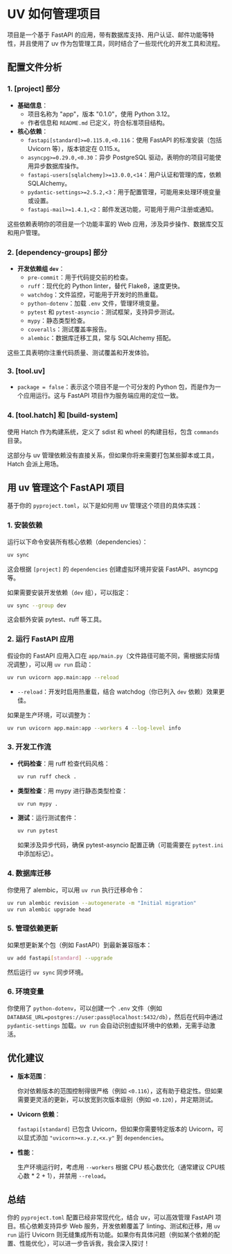 # UV 如何管理项目

项目是一个基于 FastAPI 的应用，带有数据库支持、用户认证、邮件功能等特性，并且使用了 uv 作为包管理工具，同时结合了一些现代化的开发工具和流程。

## 配置文件分析

### 1. [project] 部分

*   **基础信息**：
    *   项目名称为 "app"，版本 "0.1.0"，使用 Python 3.12。
    *   作者信息和 `README.md` 已定义，符合标准项目结构。
*   **核心依赖**：
    *   `fastapi[standard]>=0.115.0,<0.116`：使用 FastAPI 的标准安装（包括 Uvicorn 等），版本锁定在 0.115.x。
    *   `asyncpg>=0.29.0,<0.30`：异步 PostgreSQL 驱动，表明你的项目可能使用异步数据库操作。
    *   `fastapi-users[sqlalchemy]>=13.0.0,<14`：用户认证和管理的库，依赖 SQLAlchemy。
    *   `pydantic-settings>=2.5.2,<3`：用于配置管理，可能用来处理环境变量或设置。
    *   `fastapi-mail>=1.4.1,<2`：邮件发送功能，可能用于用户注册或通知。

这些依赖表明你的项目是一个功能丰富的 Web 应用，涉及异步操作、数据库交互和用户管理。

### 2. [dependency-groups] 部分

*   **开发依赖组 `dev`**：
    *   `pre-commit`：用于代码提交前的检查。
    *   `ruff`：现代化的 Python linter，替代 Flake8，速度更快。
    *   `watchdog`：文件监控，可能用于开发时的热重载。
    *   `python-dotenv`：加载 `.env` 文件，管理环境变量。
    *   `pytest` 和 `pytest-asyncio`：测试框架，支持异步测试。
    *   `mypy`：静态类型检查。
    *   `coveralls`：测试覆盖率报告。
    *   `alembic`：数据库迁移工具，常与 SQLAlchemy 搭配。

这些工具表明你注重代码质量、测试覆盖和开发体验。

### 3. [tool.uv]

*   `package = false`：表示这个项目不是一个可分发的 Python 包，而是作为一个应用运行。这与 FastAPI 项目作为服务端应用的定位一致。

### 4. [tool.hatch] 和 [build-system]

使用 Hatch 作为构建系统，定义了 sdist 和 wheel 的构建目标，包含 `commands` 目录。

这部分与 uv 管理依赖没有直接关系，但如果你将来需要打包某些脚本或工具，Hatch 会派上用场。

## 用 uv 管理这个 FastAPI 项目

基于你的 `pyproject.toml`，以下是如何用 uv 管理这个项目的具体实践：

### 1. 安装依赖

运行以下命令安装所有核心依赖（dependencies）：

```bash
uv sync
```

这会根据 `[project]` 的 `dependencies` 创建虚拟环境并安装 FastAPI、asyncpg 等。

如果需要安装开发依赖（`dev` 组），可以指定：

```bash
uv sync --group dev
```

这会额外安装 pytest、ruff 等工具。

### 2. 运行 FastAPI 应用

假设你的 FastAPI 应用入口在 `app/main.py`（文件路径可能不同，需根据实际情况调整），可以用 `uv run` 启动：

```bash
uv run uvicorn app.main:app --reload
```

*   `--reload`：开发时启用热重载，结合 watchdog（你已列入 `dev` 依赖）效果更佳。

如果是生产环境，可以调整为：

```bash
uv run uvicorn app.main:app --workers 4 --log-level info
```

### 3. 开发工作流

*   **代码检查**：用 ruff 检查代码风格：

    ```bash
    uv run ruff check .
    ```
*   **类型检查**：用 mypy 进行静态类型检查：

    ```bash
    uv run mypy .
    ```
*   **测试**：运行测试套件：

    ```bash
    uv run pytest
    ```

    如果涉及异步代码，确保 pytest-asyncio 配置正确（可能需要在 `pytest.ini` 中添加标记）。

### 4. 数据库迁移

你使用了 alembic，可以用 `uv run` 执行迁移命令：

```bash
uv run alembic revision --autogenerate -m "Initial migration"
uv run alembic upgrade head
```

### 5. 管理依赖更新

如果想更新某个包（例如 FastAPI）到最新兼容版本：

```bash
uv add fastapi[standard] --upgrade
```

然后运行 `uv sync` 同步环境。

### 6. 环境变量

你使用了 `python-dotenv`，可以创建一个 `.env` 文件（例如 `DATABASE_URL=postgres://user:pass@localhost:5432/db`），然后在代码中通过 `pydantic-settings` 加载。`uv run` 会自动识别虚拟环境中的依赖，无需手动激活。

## 优化建议

*   **版本范围**：

    你对依赖版本的范围控制得很严格（例如 `<0.116`），这有助于稳定性。但如果需要更灵活的更新，可以放宽到次版本级别（例如 `<0.120`），并定期测试。
*   **Uvicorn 依赖**：

    `fastapi[standard]` 已包含 Uvicorn，但如果你需要特定版本的 Uvicorn，可以显式添加 `"uvicorn>=x.y.z,<x.y"` 到 `dependencies`。
*   **性能**：

    生产环境运行时，考虑用 `--workers` 根据 CPU 核心数优化（通常建议 CPU核心数 * 2 + 1），并禁用 `--reload`。

## 总结

你的 `pyproject.toml` 配置已经非常现代化，结合 uv，可以高效管理 FastAPI 项目。核心依赖支持异步 Web 服务，开发依赖覆盖了 linting、测试和迁移，用 `uv run` 运行 Uvicorn 则无缝集成所有功能。如果你有具体问题（例如某个依赖的配置、性能优化），可以进一步告诉我，我会深入探讨！